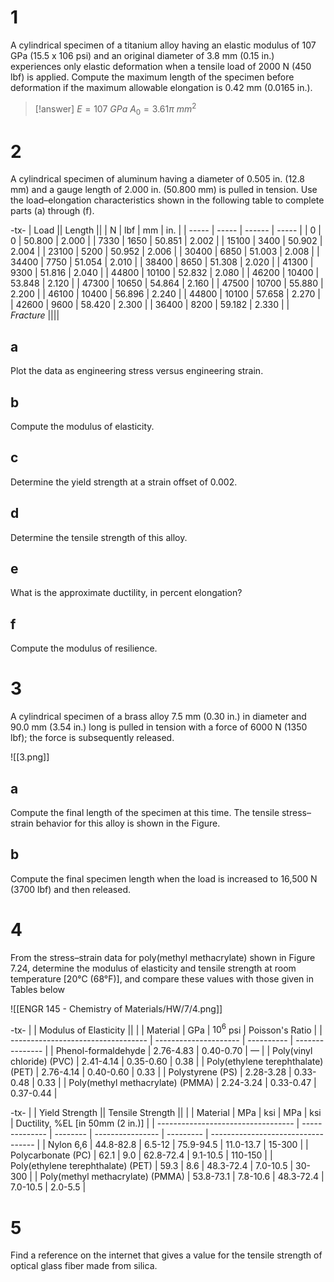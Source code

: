 # 1

A cylindrical specimen of a titanium alloy having an elastic modulus of 107 GPa (15.5 x 106 psi) and an original diameter of 3.8 mm (0.15 in.) experiences only elastic deformation when a tensile load of 2000 N (450 lbf) is applied. Compute the maximum length of the specimen before deformation if the maximum allowable elongation is 0.42 mm (0.0165 in.).

> [!answer]
> $E=107~GPa$
> $A_0=3.61\pi~mm^2$
> 

# 2

A cylindrical specimen of aluminum having a diameter of 0.505 in. (12.8 mm) and a gauge length of 2.000 in. (50.800 mm) is pulled in tension. Use the load–elongation characteristics shown in the following table to complete parts (a) through (f).

-tx-
| Load  || Length ||
| N     | lbf   | mm     | in.   |
| ----- | ----- | ------ | ----- |
| 0     | 0     | 50.800 | 2.000 |
| 7330  | 1650  | 50.851 | 2.002 |
| 15100 | 3400  | 50.902 | 2.004 |
| 23100 | 5200  | 50.952 | 2.006 |
| 30400 | 6850  | 51.003 | 2.008 |
| 34400 | 7750  | 51.054 | 2.010 |
| 38400 | 8650  | 51.308 | 2.020 |
| 41300 | 9300  | 51.816 | 2.040 |
| 44800 | 10100 | 52.832 | 2.080 |
| 46200 | 10400 | 53.848 | 2.120 |
| 47300 | 10650 | 54.864 | 2.160 |
| 47500 | 10700 | 55.880 | 2.200 |
| 46100 | 10400 | 56.896 | 2.240 |
| 44800 | 10100 | 57.658 | 2.270 |
| 42600 | 9600  | 58.420 | 2.300 |
| 36400 | 8200  | 59.182 | 2.330 |
| *Fracture* ||||

## a

Plot the data as engineering stress versus engineering strain.

## b

Compute the modulus of elasticity.

## c

Determine the yield strength at a strain offset of 0.002.

## d

Determine the tensile strength of this alloy.

## e

What is the approximate ductility, in percent elongation?

## f

Compute the modulus of resilience.

# 3

A cylindrical specimen of a brass alloy 7.5 mm (0.30 in.) in diameter and 90.0 mm (3.54 in.) long is pulled in tension with a force of 6000 N (1350 lbf); the force is subsequently released.

![[3.png]]

## a

Compute the final length of the specimen at this time. The tensile stress–strain behavior for this alloy is shown in the Figure.

## b
Compute the final specimen length when the load is increased to 16,500 N (3700 lbf) and then released.

# 4

From the stress–strain data for poly(methyl methacrylate) shown in Figure 7.24, determine the modulus of elasticity and tensile strength at room temperature \[20°C (68°F)\], and compare these values with those given in Tables below

![[ENGR 145 - Chemistry of Materials/HW/7/4.png]]

-tx-
|                                    | Modulus of Elasticity ||                 |
| Material                           | GPa                   | $10^6$ psi | Poisson's Ratio |
| ---------------------------------- | --------------------- | ---------- | --------------- |
| Phenol-formaldehyde                | 2.76-4.83             | 0.40-0.70  | —               |
| Poly(vinyl chloride) (PVC)         | 2.41-4.14             | 0.35-0.60  | 0.38            |
| Poly(ethylene terephthalate) (PET) | 2.76-4.14             | 0.40-0.60  | 0.33            |
| Polystyrene (PS)                   | 2.28-3.28             | 0.33-0.48  | 0.33            |
| Poly(methyl methacrylate) (PMMA)   | 2.24-3.24             | 0.33-0.47  | 0.37-0.44       |

-tx-
|                                    | Yield Strength || Tensile Strength ||                                    |
| Material                           | MPa            | ksi      | MPa              | ksi       | Ductility, %EL \[in 50mm (2 in.)\] |
| ---------------------------------- | -------------- | -------- | ---------------- | --------- | ---------------------------------- |
| Nylon 6,6                          | 44.8-82.8      | 6.5-12   | 75.9-94.5        | 11.0-13.7 | 15-300                             |
| Polycarbonate (PC)                 | 62.1           | 9.0      | 62.8-72.4        | 9.1-10.5  | 110-150                            |
| Poly(ethylene terephthalate) (PET) | 59.3           | 8.6      | 48.3-72.4        | 7.0-10.5  | 30-300                             |
| Poly(methyl methacrylate) (PMMA)   | 53.8-73.1      | 7.8-10.6 | 48.3-72.4        | 7.0-10.5  | 2.0-5.5                            |

# 5

Find a reference on the internet that gives a value for the tensile strength of optical glass fiber made from silica.
